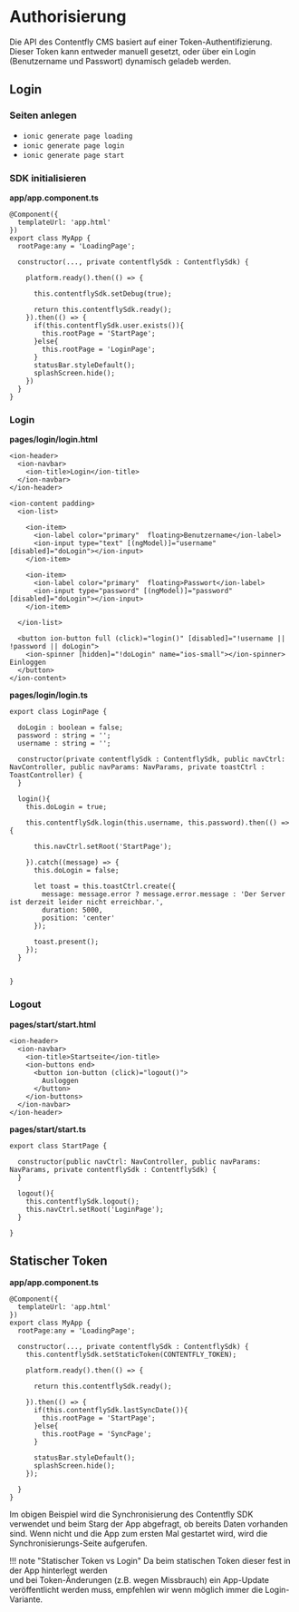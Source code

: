 # Authorisierung

Die API des Contentfly CMS basiert auf einer Token-Authentifizierung. Dieser Token kann
entweder manuell gesetzt, oder über ein Login (Benutzername und Passwort) dynamisch
geladeb werden.

## Login

### Seiten anlegen

* `ionic generate page loading`
* `ionic generate page login`
* `ionic generate page start`

### SDK initialisieren

**app/app.component.ts**
```
@Component({
  templateUrl: 'app.html'
})
export class MyApp {
  rootPage:any = 'LoadingPage';

  constructor(..., private contentflySdk : ContentflySdk) {
    
    platform.ready().then(() => {

      this.contentflySdk.setDebug(true);

      return this.contentflySdk.ready();
    }).then(() => {
      if(this.contentflySdk.user.exists()){
        this.rootPage = 'StartPage';
      }else{
        this.rootPage = 'LoginPage';
      }
      statusBar.styleDefault();
      splashScreen.hide();
    })
  }
}
```

### Login

**pages/login/login.html**
```
<ion-header>
  <ion-navbar>
    <ion-title>Login</ion-title>
  </ion-navbar>
</ion-header>

<ion-content padding>
  <ion-list>

    <ion-item>
      <ion-label color="primary"  floating>Benutzername</ion-label>
      <ion-input type="text" [(ngModel)]="username" [disabled]="doLogin"></ion-input>
    </ion-item>

    <ion-item>
      <ion-label color="primary"  floating>Passwort</ion-label>
      <ion-input type="password" [(ngModel)]="password" [disabled]="doLogin"></ion-input>
    </ion-item>

  </ion-list>

  <button ion-button full (click)="login()" [disabled]="!username || !password || doLogin">
    <ion-spinner [hidden]="!doLogin" name="ios-small"></ion-spinner> Einloggen
  </button>
</ion-content>
```

**pages/login/login.ts**

```
export class LoginPage {

  doLogin : boolean = false;
  password : string = '';
  username : string = '';

  constructor(private contentflySdk : ContentflySdk, public navCtrl: NavController, public navParams: NavParams, private toastCtrl : ToastController) {
  }

  login(){
    this.doLogin = true;

    this.contentflySdk.login(this.username, this.password).then(() => {

      this.navCtrl.setRoot('StartPage');

    }).catch((message) => {
      this.doLogin = false;

      let toast = this.toastCtrl.create({
        message: message.error ? message.error.message : 'Der Server ist derzeit leider nicht erreichbar.',
        duration: 5000,
        position: 'center'
      });

      toast.present();
    });
  }  


}
```

### Logout

**pages/start/start.html**

```
<ion-header>
  <ion-navbar>
    <ion-title>Startseite</ion-title>
    <ion-buttons end>
      <button ion-button (click)="logout()">
        Ausloggen
      </button>
    </ion-buttons>
  </ion-navbar>
</ion-header>
```

**pages/start/start.ts**

```
export class StartPage {

  constructor(public navCtrl: NavController, public navParams: NavParams, private contentflySdk : ContentflySdk) {
  }

  logout(){
    this.contentflySdk.logout();
    this.navCtrl.setRoot('LoginPage');
  }

}
```

## Statischer Token

**app/app.component.ts**
```
@Component({
  templateUrl: 'app.html'
})
export class MyApp {
  rootPage:any = 'LoadingPage';

  constructor(..., private contentflySdk : ContentflySdk) {
    this.contentflySdk.setStaticToken(CONTENTFLY_TOKEN);
    
    platform.ready().then(() => {

      return this.contentflySdk.ready();

    }).then(() => {
      if(this.contentflySdk.lastSyncDate()){
        this.rootPage = 'StartPage';
      }else{
        this.rootPage = 'SyncPage';
      }
      
      statusBar.styleDefault();
      splashScreen.hide();
    });

  }
}
```

Im obigen Beispiel wird die Synchronisierung des Contentfly SDK verwendet und
beim Starg der App abgefragt, ob bereits Daten vorhanden sind. Wenn nicht
und die App zum ersten Mal gestartet wird, wird die Synchronisierungs-Seite
aufgerufen.

!!! note "Statischer Token vs Login"
    Da beim statischen Token dieser fest in der App hinterlegt werden  
    und bei Token-Änderungen (z.B. wegen Missbrauch) ein App-Update veröffentlicht
    werden muss, empfehlen wir wenn möglich immer die Login-Variante.